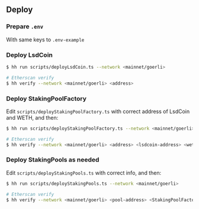 
## Deploy

### Prepare `.env` 

With same keys to `.env-example`

### Deploy LsdCoin

```sh
$ hh run scripts/deployLsdCoin.ts --network <mainnet/goerli>

# Etherscan verify
$ hh verify --network <mainnet/goerli> <address>
```


### Deploy StakingPoolFactory

Edit `scripts/deployStakingPoolFactory.ts` with correct address of LsdCoin and WETH, and then:

```sh
$ hh run scripts/deployStakingPoolFactory.ts --network <mainnet/goerli>

# Etherscan verify
$ hh verify --network <mainnet/goerli> <address> <lsdcoin-address> <weth-address>
```

### Deploy StakingPools as needed

Edit `scripts/deployStakingPools.ts` with correct info, and then:

```sh
$ hh run scripts/deployStakingPools.ts --network <mainnet/goerli>

# Etherscan verify
$ hh verify --network <mainnet/goerli> <pool-address> <StakingPoolFactory-address> <lsdcoin-address> <staking-token-address | weth-address> <round-duration-in-days>
```